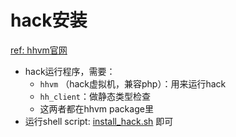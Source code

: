 # hack安装  
[ref: hhvm官网](https://docs.hhvm.com/hhvm/installation/linux)  

- hack运行程序，需要：
  - `hhvm` （hack虚拟机，兼容php）：用来运行hack  
  - `hh_client`：做静态类型检查  
  - 这两者都在hhvm package里  
- 运行shell script: [install_hack.sh](https://github.com/BoyanHou/Boyan-Hou-Software-Engineering-Notebook/blob/master/Hack%20%26%20HHVM/install_hack.sh) 即可  
